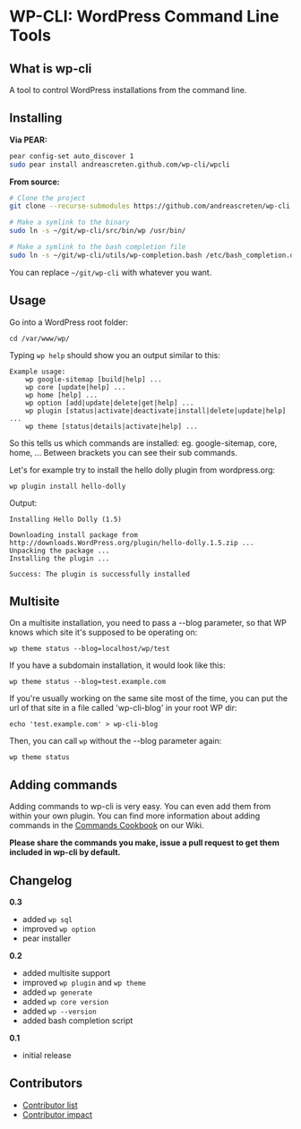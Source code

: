 WP-CLI: WordPress Command Line Tools
============================

What is wp-cli
--------------

A tool to control WordPress installations from the command line.

Installing
----------

**Via PEAR:**

```sh
pear config-set auto_discover 1
sudo pear install andreascreten.github.com/wp-cli/wpcli
```

**From source:**

```sh
# Clone the project
git clone --recurse-submodules https://github.com/andreascreten/wp-cli.git ~/git/wp-cli

# Make a symlink to the binary
sudo ln -s ~/git/wp-cli/src/bin/wp /usr/bin/

# Make a symlink to the bash completion file
sudo ln -s ~/git/wp-cli/utils/wp-completion.bash /etc/bash_completion.d/wp
```

You can replace `~/git/wp-cli` with whatever you want.


Usage
-----

Go into a WordPress root folder:

```
cd /var/www/wp/
```

Typing `wp help` should show you an output similar to this:

```
Example usage:
	wp google-sitemap [build|help] ...
	wp core [update|help] ...
	wp home [help] ...
	wp option [add|update|delete|get|help] ...
	wp plugin [status|activate|deactivate|install|delete|update|help] ...
	wp theme [status|details|activate|help] ...
```

So this tells us which commands are installed: eg. google-sitemap, core, home, ...
Between brackets you can see their sub commands. 

Let's for example try to install the hello dolly plugin from wordpress.org:

```
wp plugin install hello-dolly
```

Output:

```
Installing Hello Dolly (1.5)

Downloading install package from http://downloads.WordPress.org/plugin/hello-dolly.1.5.zip ...
Unpacking the package ...
Installing the plugin ...

Success: The plugin is successfully installed
```

Multisite
---------

On a multisite installation, you need to pass a --blog parameter, so that WP knows which site it's supposed to be operating on:

```
wp theme status --blog=localhost/wp/test
```

If you have a subdomain installation, it would look like this:

```
wp theme status --blog=test.example.com
```

If you're usually working on the same site most of the time, you can put the url of that site in a file called 'wp-cli-blog' in your root WP dir:

```
echo 'test.example.com' > wp-cli-blog
```

Then, you can call `wp` without the --blog parameter again:

```
wp theme status
```

Adding commands
---------------

Adding commands to wp-cli is very easy. You can even add them from within your own plugin.
You can find more information about adding commands in the [Commands Cookbook](https://github.com/andreascreten/wp-cli/wiki/Commands-Cookbook) on our Wiki.

**Please share the commands you make, issue a pull request to get them included in wp-cli by default.**

Changelog
---------------

**0.3**

- added `wp sql`
- improved `wp option`
- pear installer

**0.2**

- added multisite support
- improved `wp plugin` and `wp theme`
- added `wp generate`
- added `wp core version`
- added `wp --version`
- added bash completion script

**0.1**

- initial release

Contributors
------------

- [Contributor list](https://github.com/andreascreten/wp-cli/contributors)
- [Contributor impact](https://github.com/andreascreten/wp-cli/graphs/impact)
